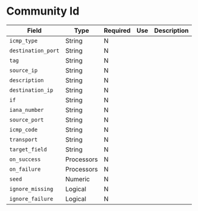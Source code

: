 # Community Id

|Field|Type|Required|Use|Description|
|---|---|---|---|---|
|`icmp_type`|String|N|||
|`destination_port`|String|N|||
|`tag`|String|N|||
|`source_ip`|String|N|||
|`description`|String|N|||
|`destination_ip`|String|N|||
|`if`|String|N|||
|`iana_number`|String|N|||
|`source_port`|String|N|||
|`icmp_code`|String|N|||
|`transport`|String|N|||
|`target_field`|String|N|||
|`on_success`|Processors|N|||
|`on_failure`|Processors|N|||
|`seed`|Numeric|N|||
|`ignore_missing`|Logical|N|||
|`ignore_failure`|Logical|N|||
